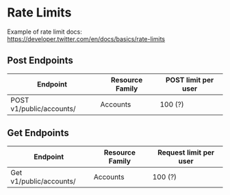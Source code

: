 # Rate Limits

Example of rate limit docs: https://developer.twitter.com/en/docs/basics/rate-limits

## Post Endpoints
| Endpoint                 | Resource Family | POST limit per user |
|--------------------------|-----------------|---------------------|
| POST v1/public/accounts/ | Accounts        | 100 (?)             |

## Get Endpoints

| Endpoint                 | Resource Family | Request limit per user |
|--------------------------|-----------------|---------------------|
| Get v1/public/accounts/ | Accounts        | 100 (?)             |